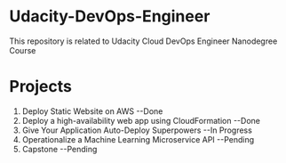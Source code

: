 # Udacity-DevOps-Engineer
This repository is related to Udacity Cloud DevOps Engineer Nanodegree Course

# Projects
1. Deploy Static Website on AWS --Done
2. Deploy a high-availability web app using CloudFormation --Done
3. Give Your Application Auto-Deploy Superpowers --In Progress
4. Operationalize a Machine Learning Microservice API --Pending
5. Capstone --Pending
